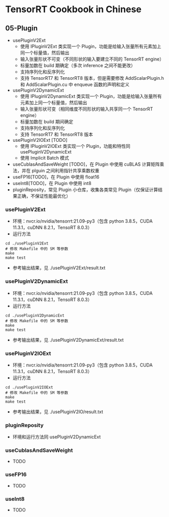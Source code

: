 # TensorRT Cookbook in Chinese

## 05-Plugin
+ usePluginV2Ext
    - 使用 IPluginV2Ext 类实现一个 Plugin，功能是给输入张量所有元素加上同一个标量值，然后输出
    - 输入张量形状不可变（不同形状的输入要建立不同的 TensorRT engine）
    - 标量加数在 build 期确定（多次 inference 之间不能更改）
    - 支持序列化和反序列化
    - 支持 TensorRT7 和 TensorRT8 版本，但是需要修改 AddScalarPlugin.h 和 AddScalarPlugin.cu 中 enqueue 函数的声明和定义
+ usePluginV2DynamicExt
    - 使用 IPluginV2DynamicExt 类实现一个 Plugin，功能是给输入张量所有元素加上同一个标量值，然后输出
    - 输入张量形状可变（相同维度不同形状的输入共享同一个 TensorRT engine）
    - 标量加数在 build 期间确定
    - 支持序列化和反序列化
    - 支持 TensorRT7 和 TensorRT8 版本
+ usePluginV2IOExt [TODO]
    - 使用 IPluginV2IOExt 类实现一个 Plugin，功能和特性同 usePluginV2DynamicExt
    - 使用 Implicit Batch 模式
+ useCublasAndSaveWeight [TODO]，在 Plugin 中使用 cuBLAS 计算矩阵乘法，并在 plguin 之间利用指针共享乘数权重
+ useFP16[TODO]，在 Plugin 中使用 float16
+ useInt8[TODO]，在 Plugin 中使用 int8
+ pluginReposity，常见 Plugin 小仓库，收集各类常见 Plugin（仅保证计算结果正确，不保证性能最优化）

### usePluginV2Ext
+ 环境：nvcr.io/nvidia/tensorrt:21.09-py3（包含 python 3.8.5，CUDA 11.3.1，cuDNN 8.2.1，TensoRT 8.0.3）
+ 运行方法
```shell
cd ./usePluginV2Ext
# 修改 Makefile 中的 SM 等参数
make
make test
```
+ 参考输出结果，见 ./usePluginV2Ext/result.txt

### usePluginV2DynamicExt
+ 环境：nvcr.io/nvidia/tensorrt:21.09-py3（包含 python 3.8.5，CUDA 11.3.1，cuDNN 8.2.1，TensoRT 8.0.3）
+ 运行方法
```shell
cd ./usePluginV2DynamicExt
# 修改 Makefile 中的 SM 等参数
make
make test
```
+ 参考输出结果，见 ./usePluginV2DynamicExt/result.txt

### usePluginV2IOExt
+ 环境：nvcr.io/nvidia/tensorrt:21.09-py3（包含 python 3.8.5，CUDA 11.3.1，cuDNN 8.2.1，TensoRT 8.0.3）
+ 运行方法
```shell
cd ./usePluginV2IOExt
# 修改 Makefile 中的 SM 等参数
make
make test
```
+ 参考输出结果，见 ./usePluginV2IO/result.txt

### pluginReposity
+ 环境和运行方法同 usePluginV2DynamicExt

### useCublasAndSaveWeight
+ TODO

### useFP16
+ TODO

### useInt8
+ TODO

